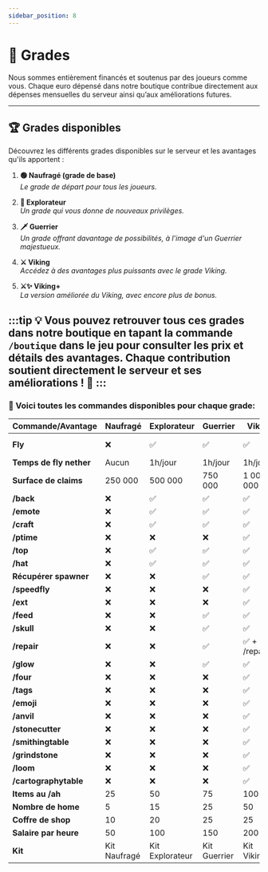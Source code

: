 ```yaml
---
sidebar_position: 8
---
```


# 👑 Grades

Nous sommes entièrement financés et soutenus par des joueurs comme vous. Chaque euro dépensé dans notre boutique contribue directement aux dépenses mensuelles du serveur ainsi qu’aux améliorations futures.

---

## 🏆 Grades disponibles

Découvrez les différents grades disponibles sur le serveur et les avantages qu'ils apportent :

1. **🟢 Naufragé (grade de base)**  
   *Le grade de départ pour tous les joueurs.*

2. **🔭 Explorateur**  
   *Un grade qui vous donne de nouveaux privilèges.*

3. **🗡 Guerrier**  
   *Un grade offrant davantage de possibilités, à l'image d'un Guerrier majestueux.*

4. **⚔ Viking**  
   *Accédez à des avantages plus puissants avec le grade Viking.*

5. **⚔✨ Viking+**  
   *La version améliorée du Viking, avec encore plus de bonus.*

:::tip
💡 **Vous pouvez retrouver tous ces grades dans notre boutique** en tapant la commande `/boutique` dans le jeu pour consulter les prix et détails des avantages. Chaque contribution soutient directement le serveur et ses améliorations ! 🚀
:::
---

### 🚀 Voici toutes les commandes disponibles pour chaque grade: 

| Commande/Avantage          | Naufragé | Explorateur | Guerrier | Viking | Viking+         |
|----------------------------|---------|---|---|---|----------------|
| **Fly**                     | ❌      | ✅ | ✅ | ✅ | ✅ + au spawn   |
| **Temps de fly nether**      | Aucun   | 1h/jour | 1h/jour | 1h/jour | 1h/jour        |
| **Surface de claims**        | 250 000 | 500 000 | 750 000 | 1 000 000 | 1 000 000      |
| **/back**                   | ❌      | ✅ | ✅ | ✅ | ✅              |
| **/emote**                  | ❌      | ✅ | ✅ | ✅ | ✅              |
| **/craft**                  | ❌      | ✅ | ✅ | ✅ | ✅              |
| **/ptime**                  | ❌      | ❌ | ❌ | ✅ | ✅              |
| **/top**                    | ❌      | ✅ | ✅ | ✅ | ✅              |
| **/hat**                    | ❌      | ✅ | ✅ | ✅ | ✅              |
| **Récupérer spawner**        | ❌      | ❌ | ✅ | ✅ | ✅              |
| **/speedfly**               | ❌      | ❌ | ❌ | ✅ | ✅              |
| **/ext**                    | ❌      | ❌ | ❌ | ✅ | ✅              |
| **/feed**                   | ❌      | ❌ | ✅ | ✅ | ✅              |
| **/skull**                  | ❌      | ❌ | ✅ | ✅ | ✅              |
| **/repair**                 | ❌      | ❌ | ✅ | ✅ + /repairall | ✅ + /repairall |
| **/glow**                   | ❌      | ❌ | ✅ | ✅ | ✅              |
| **/four**                   | ❌      | ❌ | ❌ | ✅ | ✅              |
| **/tags**                   | ❌      | ❌ | ❌ | ✅ | ✅              |
| **/emoji**                  | ❌      | ❌ | ❌ | ✅ | ✅              |
| **/anvil**                  | ❌      | ❌ | ❌ | ✅ | ✅              |
| **/stonecutter**            | ❌      | ❌ | ❌ | ✅ | ✅              |
| **/smithingtable**          | ❌      | ❌ | ❌ | ✅ | ✅              |
| **/grindstone**             | ❌      | ❌ | ❌ | ✅ | ✅              |
| **/loom**                   | ❌      | ❌ | ❌ | ✅ | ✅              |
| **/cartographytable**       | ❌      | ❌ | ❌ | ✅ | ✅              |
| **Items au /ah**             | 25      | 50 | 75 | 100 | 100            |
| **Nombre de home**           | 5       | 15 | 25 | 50 | 50             |
| **Coffre de shop**           | 10      | 20 | 25 | 25 | 25             |
| **Salaire par heure**        | 50      | 100 | 150 | 200 | 200            |
| **Kit**                     | Kit Naufragé | Kit Explorateur | Kit Guerrier | Kit Viking | Kit Viking+      |

